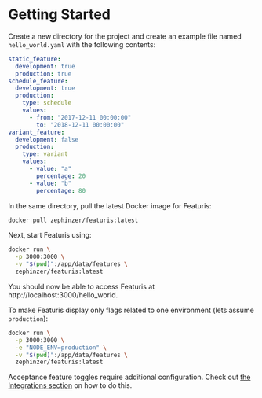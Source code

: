 # Getting Started
Create a new directory for the project and create an example file named `hello_world.yaml` with the following contents:

```yaml
static_feature:
  development: true
  production: true
schedule_feature:
  development: true
  production:
    type: schedule
    values:
      - from: "2017-12-11 00:00:00"
        to: "2018-12-11 00:00:00"
variant_feature:
  development: false
  production:
    type: variant
    values:
      - value: "a"
        percentage: 20
      - value: "b"
        percentage: 80
```

In the same directory, pull the latest Docker image for Featuris:

```bash
docker pull zephinzer/featuris:latest
```

Next, start Featuris using:

```bash
docker run \
  -p 3000:3000 \
  -v "$(pwd)":/app/data/features \
  zephinzer/featuris:latest
```

You should now be able to access Featuris at http://localhost:3000/hello_world.

To make Featuris display only flags related to one environment (lets assume `production`):

```bash
docker run \
  -p 3000:3000 \
  -e "NODE_ENV=production" \
  -v "$(pwd)":/app/data/features \
  zephinzer/featuris:latest
```

Acceptance feature toggles require additional configuration. Check out [the Integrations section](integrations.md) on how to do this.